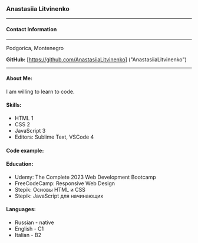### Anastasiia Litvinenko
***
#### Contact Information
***
Podgorica, Montenegro

**GitHub:** [https://github.com/AnastasiiaLitvinenko] ("AnastasiiaLitvinenko")

***
#### About Me:
I am willing to learn to code.

#### Skills:
* HTML 1
* CSS 2
* JavaScript 3
* Editors: Sublime Text, VSCode 4

#### Code example:

#### Education:
* Udemy: The Complete 2023 Web Development Bootcamp
* FreeCodeCamp: Responsive Web Design
* Stepik: Основы HTML и CSS
* Stepik: JavaScript для начинающих

#### Languages:
* Russian - native
* English - C1
* Italian - B2